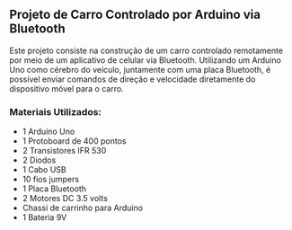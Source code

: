 ## Projeto de Carro Controlado por Arduino via Bluetooth

Este projeto consiste na construção de um carro controlado remotamente por meio de um aplicativo de celular via Bluetooth. Utilizando um Arduino Uno como cérebro do veículo, juntamente com uma placa Bluetooth, é possível enviar comandos de direção e velocidade diretamente do dispositivo móvel para o carro.

### Materiais Utilizados:
- 1 Arduino Uno
- 1 Protoboard de 400 pontos
- 2 Transistores IFR 530
- 2 Diodos
- 1 Cabo USB
- 10 fios jumpers
- 1 Placa Bluetooth
- 2 Motores DC 3.5 volts
- Chassi de carrinho para Arduino
- 1 Bateria 9V
